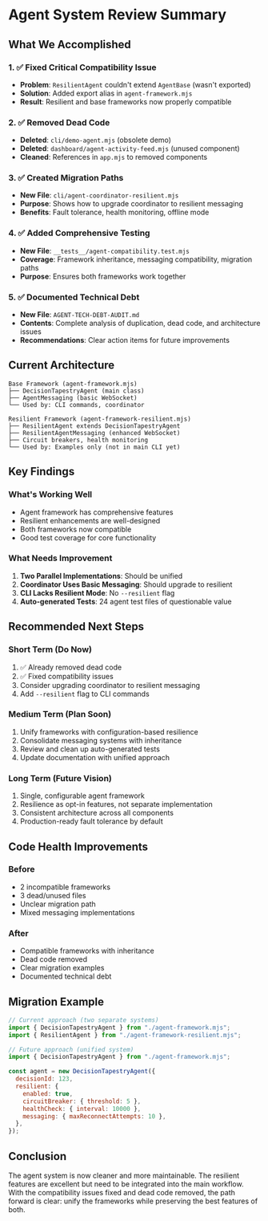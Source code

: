 # Agent System Review Summary

## What We Accomplished

### 1. ✅ Fixed Critical Compatibility Issue

- **Problem**: `ResilientAgent` couldn't extend `AgentBase` (wasn't exported)
- **Solution**: Added export alias in `agent-framework.mjs`
- **Result**: Resilient and base frameworks now properly compatible

### 2. ✅ Removed Dead Code

- **Deleted**: `cli/demo-agent.mjs` (obsolete demo)
- **Deleted**: `dashboard/agent-activity-feed.mjs` (unused component)
- **Cleaned**: References in `app.mjs` to removed components

### 3. ✅ Created Migration Paths

- **New File**: `cli/agent-coordinator-resilient.mjs`
- **Purpose**: Shows how to upgrade coordinator to resilient messaging
- **Benefits**: Fault tolerance, health monitoring, offline mode

### 4. ✅ Added Comprehensive Testing

- **New File**: `__tests__/agent-compatibility.test.mjs`
- **Coverage**: Framework inheritance, messaging compatibility, migration paths
- **Purpose**: Ensures both frameworks work together

### 5. ✅ Documented Technical Debt

- **New File**: `AGENT-TECH-DEBT-AUDIT.md`
- **Contents**: Complete analysis of duplication, dead code, and architecture issues
- **Recommendations**: Clear action items for future improvements

## Current Architecture

```
Base Framework (agent-framework.mjs)
├── DecisionTapestryAgent (main class)
├── AgentMessaging (basic WebSocket)
└── Used by: CLI commands, coordinator

Resilient Framework (agent-framework-resilient.mjs)
├── ResilientAgent extends DecisionTapestryAgent
├── ResilientAgentMessaging (enhanced WebSocket)
├── Circuit breakers, health monitoring
└── Used by: Examples only (not in main CLI yet)
```

## Key Findings

### What's Working Well

- Agent framework has comprehensive features
- Resilient enhancements are well-designed
- Both frameworks now compatible
- Good test coverage for core functionality

### What Needs Improvement

1. **Two Parallel Implementations**: Should be unified
2. **Coordinator Uses Basic Messaging**: Should upgrade to resilient
3. **CLI Lacks Resilient Mode**: No `--resilient` flag
4. **Auto-generated Tests**: 24 agent test files of questionable value

## Recommended Next Steps

### Short Term (Do Now)

1. ✅ Already removed dead code
2. ✅ Fixed compatibility issues
3. Consider upgrading coordinator to resilient messaging
4. Add `--resilient` flag to CLI commands

### Medium Term (Plan Soon)

1. Unify frameworks with configuration-based resilience
2. Consolidate messaging systems with inheritance
3. Review and clean up auto-generated tests
4. Update documentation with unified approach

### Long Term (Future Vision)

1. Single, configurable agent framework
2. Resilience as opt-in features, not separate implementation
3. Consistent architecture across all components
4. Production-ready fault tolerance by default

## Code Health Improvements

### Before

- 2 incompatible frameworks
- 3 dead/unused files
- Unclear migration path
- Mixed messaging implementations

### After

- Compatible frameworks with inheritance
- Dead code removed
- Clear migration examples
- Documented technical debt

## Migration Example

```javascript
// Current approach (two separate systems)
import { DecisionTapestryAgent } from "./agent-framework.mjs";
import { ResilientAgent } from "./agent-framework-resilient.mjs";

// Future approach (unified system)
import { DecisionTapestryAgent } from "./agent-framework.mjs";

const agent = new DecisionTapestryAgent({
  decisionId: 123,
  resilient: {
    enabled: true,
    circuitBreaker: { threshold: 5 },
    healthCheck: { interval: 10000 },
    messaging: { maxReconnectAttempts: 10 },
  },
});
```

## Conclusion

The agent system is now cleaner and more maintainable. The resilient features are excellent but need to be integrated into the main workflow. With the compatibility issues fixed and dead code removed, the path forward is clear: unify the frameworks while preserving the best features of both.
